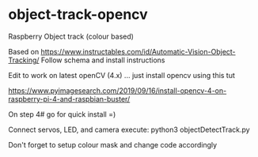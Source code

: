# object-track-opencv
Raspberry Object track (colour based)

Based on https://www.instructables.com/id/Automatic-Vision-Object-Tracking/
Follow schema and install instructions

Edit to work on latest openCV (4.x) ... just install opencv using this tut

https://www.pyimagesearch.com/2019/09/16/install-opencv-4-on-raspberry-pi-4-and-raspbian-buster/

On step 4# go for quick install =)


Connect servos, LED, and camera
execute: python3 objectDetectTrack.py

Don't forget to setup colour mask and change code accordingly
